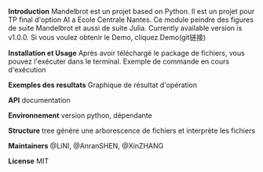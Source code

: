 
**Introduction**
Mandelbrot est un projet based on Python. Il est un projet pour TP final d'option AI a Ecole Centrale Nantes. Ce module peindre des figures de suite Mandelbrot et aussi de suite Julia. Currently available version is v1.0.0. Si vous voulez obtenir le Demo, cliquez Demo(git链接)

**Installation et Usage**
Après avoir téléchargé le package de fichiers, vous pouvez l'exécuter dans le terminal.
Exemple de commande en cours d'exécution

**Exemples des resultats**
Graphique de résultat d'opération

**API**
documentation

**Environnement**
version python, dépendante

**Structure**
tree génère une arborescence de fichiers et interprète les fichiers

**Maintainers**
@LiNI, @AnranSHEN, @XinZHANG

**License**
MIT